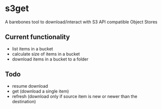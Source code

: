 # s3get

A barebones tool to download/interact with S3 API compatible Object Stores

## Current functionality

- list items in a bucket
- calculate size of items in a bucket
- download items in a bucket to a folder

## Todo

- resume download
- get (download a single item)
- refresh (download only if source item is new or newer than the destination)
